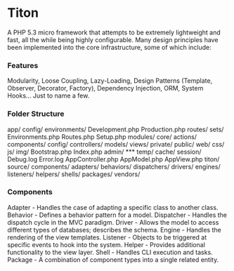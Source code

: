 # Titon #

A PHP 5.3 micro framework that attempts to be extremely lightweight and fast, all the while being highly configurable. Many design principles have been implemented into the core infrastructure, some of which include:

### Features ###

Modularity, Loose Coupling, Lazy-Loading, Design Patterns (Template, Observer, Decorator, Factory), Dependency Injection, ORM, System Hooks... Just to name a few.

### Folder Structure ###

app/
	config/
		environments/
			Development.php
			Production.php
		routes/
		sets/
		Environments.php
		Routes.php
		Setup.php
	modules/
		core/
			actions/
			components/
			config/
			controllers/
			models/
			views/
				private/
				public/
			web/
				css/
				js/
				img/
			Bootstrap.php
			Index.php
		admin/
			***
	temp/
		cache/
		session/
		Debug.log
		Error.log
	AppController.php
	AppModel.php
	AppView.php
titon/
	source/
	components/
		adapters/
		behaviors/
		dispatchers/
		drivers/
		engines/
		listeners/
		helpers/
		shells/
		packages/
vendors/

### Components ###

Adapter - Handles the case of adapting a specific class to another class.
Behavior - Defines a behavior pattern for a model.
Dispatcher - Handles the dispatch cycle in the MVC paradigm.
Driver - Allows the model to access different types of databases; describes the schema.
Engine - Handles the rendering of the view templates.
Listener - Objects to be triggered at specific events to hook into the system.
Helper - Provides additional functionality to the view layer.
Shell - Handles CLI execution and tasks.
Package - A combination of component types into a single related entity.